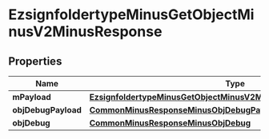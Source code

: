 
# EzsignfoldertypeMinusGetObjectMinusV2MinusResponse

## Properties
Name | Type | Description | Notes
------------ | ------------- | ------------- | -------------
**mPayload** | [**EzsignfoldertypeMinusGetObjectMinusV2MinusResponseMinusMPayload**](EzsignfoldertypeMinusGetObjectMinusV2MinusResponseMinusMPayload.md) |  | 
**objDebugPayload** | [**CommonMinusResponseMinusObjDebugPayload**](CommonMinusResponseMinusObjDebugPayload.md) |  |  [optional]
**objDebug** | [**CommonMinusResponseMinusObjDebug**](CommonMinusResponseMinusObjDebug.md) |  |  [optional]



